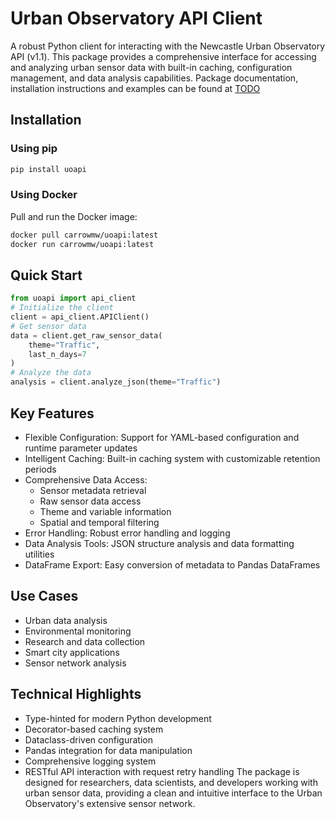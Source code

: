 # Urban Observatory API Client

A robust Python client for interacting with the Newcastle Urban Observatory API (v1.1). This package provides a comprehensive interface for accessing and analyzing urban sensor data with built-in caching, configuration management, and data analysis capabilities. Package documentation, installation instructions and examples can be found at [TODO](TODO)   

## Installation

### Using pip
```bash
pip install uoapi
```

### Using Docker
Pull and run the Docker image:
```bash
docker pull carrowmw/uoapi:latest
docker run carrowmw/uoapi:latest
```

## Quick Start
```python
from uoapi import api_client
# Initialize the client
client = api_client.APIClient()
# Get sensor data
data = client.get_raw_sensor_data(
    theme="Traffic",
    last_n_days=7
)
# Analyze the data
analysis = client.analyze_json(theme="Traffic")
```

## Key Features
- Flexible Configuration: Support for YAML-based configuration and runtime parameter updates
- Intelligent Caching: Built-in caching system with customizable retention periods
- Comprehensive Data Access:
  - Sensor metadata retrieval
  - Raw sensor data access
  - Theme and variable information
  - Spatial and temporal filtering
- Error Handling: Robust error handling and logging
- Data Analysis Tools: JSON structure analysis and data formatting utilities
- DataFrame Export: Easy conversion of metadata to Pandas DataFrames

## Use Cases
- Urban data analysis
- Environmental monitoring
- Research and data collection
- Smart city applications
- Sensor network analysis

## Technical Highlights
- Type-hinted for modern Python development
- Decorator-based caching system
- Dataclass-driven configuration
- Pandas integration for data manipulation
- Comprehensive logging system
- RESTful API interaction with request retry handling
The package is designed for researchers, data scientists, and developers working with urban sensor data, providing a clean and intuitive interface to the Urban Observatory's extensive sensor network.